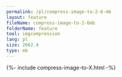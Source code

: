 ```yaml
---
permalink: /pl/compress-image-to-2-6-mb
layout: feature
fileName: compress-image-to-2-6mb
folderName: feature
tool: imgcompression
lang: pl
size: 2662.4
type: mb
---
```


{%- include compress-image-to-X.html -%}
